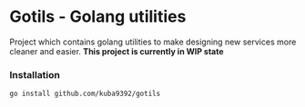 # Gotils - Golang utilities

Project which contains golang utilities to make designing new services more cleaner and easier.
**This project is currently in WIP state**

### Installation ###
```
go install github.com/kuba9392/gotils
```